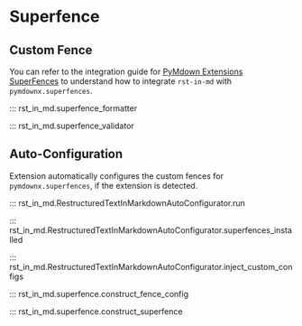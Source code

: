 # Superfence

## Custom Fence

You can refer to the integration guide for [PyMdown Extensions SuperFences](../guides/integrations.md#pymdown-extensions-superfences) to understand how to integrate `rst-in-md` with `pymdownx.superfences`.

::: rst_in_md.superfence_formatter

::: rst_in_md.superfence_validator

## Auto-Configuration

Extension automatically configures the custom fences for `pymdownx.superfences`, if the extension is detected.

::: rst_in_md.RestructuredTextInMarkdownAutoConfigurator.run

::: rst_in_md.RestructuredTextInMarkdownAutoConfigurator.superfences_installed

::: rst_in_md.RestructuredTextInMarkdownAutoConfigurator.inject_custom_configs

::: rst_in_md.superfence.construct_fence_config

::: rst_in_md.superfence.construct_superfence
